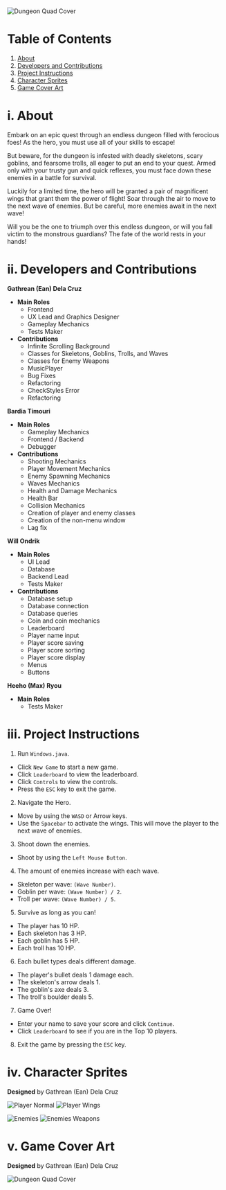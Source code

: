 #
![Dungeon Quad Cover](https://cdn.discordapp.com/attachments/1049034798691254293/1088138904860885092/dungeonquad_gh.png)
#

# Table of Contents
1. [About](#about)
2. [Developers and Contributions](#developers-and-contributions)
3. [Project Instructions](#project-instructions)
4. [Character Sprites](#character-sprites)
5. [Game Cover Art](#game-cover-art)

# i. About
Embark on an epic quest through an endless dungeon filled with ferocious foes! As the hero, you must use all of your skills to escape!

But beware, for the dungeon is infested with deadly skeletons, scary goblins, and fearsome trolls, all eager to put an end to your quest. Armed only with your trusty gun and quick reflexes, you must face down these enemies in a battle for survival.

Luckily for a limited time, the hero will be granted a pair of magnificent wings that grant them the power of flight! Soar through the air to move to the next wave of enemies. But be careful, more enemies await in the next wave!

Will you be the one to triumph over this endless dungeon, or will you fall victim to the monstrous guardians? The fate of the world rests in your hands!

# ii. Developers and Contributions

**Gathrean (Ean) Dela Cruz**
- **Main Roles**
  - Frontend 
  - UX Lead and Graphics Designer
  - Gameplay Mechanics
  - Tests Maker
- **Contributions**
  - Infinite Scrolling Background
  - Classes for Skeletons, Goblins, Trolls, and Waves
  - Classes for Enemy Weapons
  - MusicPlayer
  - Bug Fixes
  - Refactoring
  - CheckStyles Error
  - Refactoring

**Bardia Timouri**
- **Main Roles**
  - Gameplay Mechanics
  - Frontend / Backend
  - Debugger
- **Contributions**
  - Shooting Mechanics
  - Player Movement Mechanics
  - Enemy Spawning Mechanics
  - Waves Mechanics
  - Health and Damage Mechanics
  - Health Bar
  - Collision Mechanics
  - Creation of player and enemy classes
  - Creation of the non-menu window
  - Lag fix

**Will Ondrik**
- **Main Roles**
  - UI Lead
  - Database
  - Backend Lead
  - Tests Maker
- **Contributions**
  - Database setup
  - Database connection
  - Database queries
  - Coin and coin mechanics
  - Leaderboard
  - Player name input
  - Player score saving
  - Player score sorting
  - Player score display
  - Menus
  - Buttons

**Heeho (Max) Ryou**
- **Main Roles**
  - Tests Maker

# iii. Project Instructions
1. Run `Windows.java`. 
- Click `New Game` to start a new game. 
- Click `Leaderboard` to view the leaderboard. 
- Click `Controls` to view the controls. 
- Press the `ESC` key to exit the game.

2. Navigate the Hero.
- Move by using the `WASD` or Arrow keys.
- Use the `Spacebar` to activate the wings. This will move the player to the next wave of enemies.

3. Shoot down the enemies.
- Shoot by using the `Left Mouse Button`.

4. The amount of enemies increase with each wave.
  - Skeleton per wave: `(Wave Number)`.
  - Goblin per wave: `(Wave Number) / 2`.
  - Troll per wave: `(Wave Number) / 5`.

5. Survive as long as you can!
- The player has 10 HP.
- Each skeleton has 3 HP.
- Each goblin has 5 HP.
- Each troll has 10 HP.

6. Each bullet types deals different damage.
- The player's bullet deals 1 damage each.
- The skeleton's arrow deals 1.
- The goblin's axe deals 3.
- The troll's boulder deals 5.

7. Game Over!
- Enter your name to save your score and click `Continue`.
- Click `Leaderboard` to see if you are in the Top 10 players.

8. Exit the game by pressing the `ESC` key.

# iv. Character Sprites 
**Designed** by Gathrean (Ean) Dela Cruz

![Player Normal](https://cdn.discordapp.com/attachments/1049034798691254293/1088895424800239627/normal_gh.png)
![Player Wings](https://cdn.discordapp.com/attachments/1049034798691254293/1088895425240633414/wings_gh.png)

![Enemies](https://cdn.discordapp.com/attachments/1049034798691254293/1088892861853995089/enemiesv2_gh.png)
![Enemies Weapons](https://cdn.discordapp.com/attachments/1049034798691254293/1088894365721690214/weapons_gh.png)

# v. Game Cover Art
**Designed** by Gathrean (Ean) Dela Cruz

![Dungeon Quad Cover](https://cdn.discordapp.com/attachments/1049034798691254293/1088137433125765171/DungeonQuad.jpg)
#
